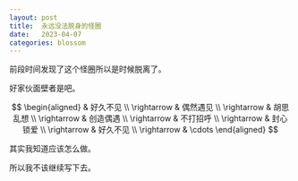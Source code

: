 ```yaml
---
layout: post
title:  永远没法脱身的怪圈
date:   2023-04-07
categories: blossom
---
```


前段时间发现了这个怪圈所以是时候脱离了。

好家伙面壁者是吧。

$$
\begin{aligned}
    &   好久不见 \\
    \rightarrow & 偶然遇见 \\
    \rightarrow & 胡思乱想 \\
    \rightarrow & 创造偶遇 \\
    \rightarrow & 不打招呼 \\
    \rightarrow & 封心锁爱 \\
    \rightarrow & 好久不见 \\
    \rightarrow & \cdots
\end{aligned}
$$

其实我知道应该怎么做。

所以我不该继续写下去。
